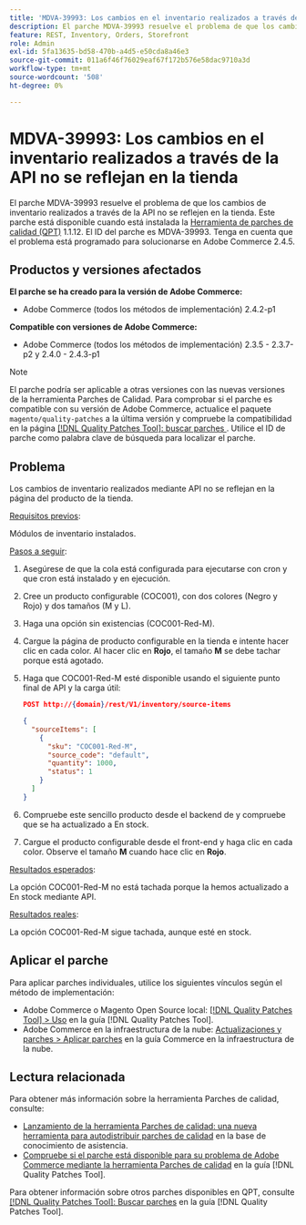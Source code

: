 ```yaml
---
title: 'MDVA-39993: Los cambios en el inventario realizados a través de la API no se reflejan en la tienda'
description: El parche MDVA-39993 resuelve el problema de que los cambios de inventario realizados a través de la API no se reflejen en la tienda. Este parche está disponible cuando está instalada la [Quality Patches Tool (QPT)](https://experienceleague.adobe.com/en/docs/commerce-operations/tools/quality-patches-tool/quality-patches-tool-to-self-serve-quality-patches) 1.1.12. El ID del parche es MDVA-39993. Tenga en cuenta que el problema está programado para solucionarse en Adobe Commerce 2.4.5.
feature: REST, Inventory, Orders, Storefront
role: Admin
exl-id: 5fa13635-bd58-470b-a4d5-e50cda8a46e3
source-git-commit: 011a6f46f76029eaf67f172b576e58dac9710a3d
workflow-type: tm+mt
source-wordcount: '508'
ht-degree: 0%

---
```


# MDVA-39993: Los cambios en el inventario realizados a través de la API no se reflejan en la tienda

El parche MDVA-39993 resuelve el problema de que los cambios de inventario realizados a través de la API no se reflejen en la tienda. Este parche está disponible cuando está instalada la [Herramienta de parches de calidad (QPT)](https://experienceleague.adobe.com/en/docs/commerce-operations/tools/quality-patches-tool/quality-patches-tool-to-self-serve-quality-patches) 1.1.12. El ID del parche es MDVA-39993. Tenga en cuenta que el problema está programado para solucionarse en Adobe Commerce 2.4.5.

## Productos y versiones afectados

**El parche se ha creado para la versión de Adobe Commerce:**

* Adobe Commerce (todos los métodos de implementación) 2.4.2-p1

**Compatible con versiones de Adobe Commerce:**

* Adobe Commerce (todos los métodos de implementación) 2.3.5 - 2.3.7-p2 y 2.4.0 - 2.4.3-p1

>[!NOTE]
>
>El parche podría ser aplicable a otras versiones con las nuevas versiones de la herramienta Parches de Calidad. Para comprobar si el parche es compatible con su versión de Adobe Commerce, actualice el paquete `magento/quality-patches` a la última versión y compruebe la compatibilidad en la página [[!DNL Quality Patches Tool]: buscar parches ](https://experienceleague.adobe.com/en/docs/commerce-operations/tools/quality-patches-tool/quality-patches-tool-to-self-serve-quality-patches). Utilice el ID de parche como palabra clave de búsqueda para localizar el parche.

## Problema

Los cambios de inventario realizados mediante API no se reflejan en la página del producto de la tienda.

<u>Requisitos previos</u>:

Módulos de inventario instalados.

<u>Pasos a seguir</u>:

1. Asegúrese de que la cola está configurada para ejecutarse con cron y que cron está instalado y en ejecución.
1. Cree un producto configurable (COC001), con dos colores (Negro y Rojo) y dos tamaños (M y L).
1. Haga una opción sin existencias (COC001-Red-M).
1. Cargue la página de producto configurable en la tienda e intente hacer clic en cada color. Al hacer clic en **Rojo**, el tamaño **M** se debe tachar porque está agotado.
1. Haga que COC001-Red-M esté disponible usando el siguiente punto final de API y la carga útil:

   ```json
   POST http://{domain}/rest/V1/inventory/source-items
   
   {
     "sourceItems": [
       {
         "sku": "COC001-Red-M",
         "source_code": "default",
         "quantity": 1000,
         "status": 1
       }
     ]
   }
   ```

1. Compruebe este sencillo producto desde el backend de y compruebe que se ha actualizado a En stock.
1. Cargue el producto configurable desde el front-end y haga clic en cada color. Observe el tamaño **M** cuando hace clic en **Rojo**.

<u>Resultados esperados</u>:

La opción COC001-Red-M no está tachada porque la hemos actualizado a En stock mediante API.

<u>Resultados reales</u>:

La opción COC001-Red-M sigue tachada, aunque esté en stock.

## Aplicar el parche

Para aplicar parches individuales, utilice los siguientes vínculos según el método de implementación:

* Adobe Commerce o Magento Open Source local: [[!DNL Quality Patches Tool] > Uso](/help/tools/quality-patches-tool/usage.md) en la guía [!DNL Quality Patches Tool].
* Adobe Commerce en la infraestructura de la nube: [Actualizaciones y parches > Aplicar parches](https://experienceleague.adobe.com/docs/commerce-cloud-service/user-guide/develop/upgrade/apply-patches.html) en la guía Commerce en la infraestructura de la nube.

## Lectura relacionada

Para obtener más información sobre la herramienta Parches de calidad, consulte:

* [Lanzamiento de la herramienta Parches de calidad: una nueva herramienta para autodistribuir parches de calidad](https://experienceleague.adobe.com/en/docs/commerce-operations/tools/quality-patches-tool/quality-patches-tool-to-self-serve-quality-patches) en la base de conocimiento de asistencia.
* [Compruebe si el parche está disponible para su problema de Adobe Commerce mediante la herramienta Parches de calidad](/help/tools/quality-patches-tool/patches-available-in-qpt/check-patch-for-magento-issue-with-magento-quality-patches.md) en la guía [!DNL Quality Patches Tool].

Para obtener información sobre otros parches disponibles en QPT, consulte [[!DNL Quality Patches Tool]: Buscar parches](https://experienceleague.adobe.com/tools/commerce-quality-patches/index.html) en la guía [!DNL Quality Patches Tool].
